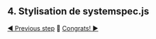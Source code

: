## 4. Stylisation de systemspec.js <a name="systemspec"></a>

[◀ Previous step](metronome.md) 🤨 [Congrats! ▶](Congrats.md)